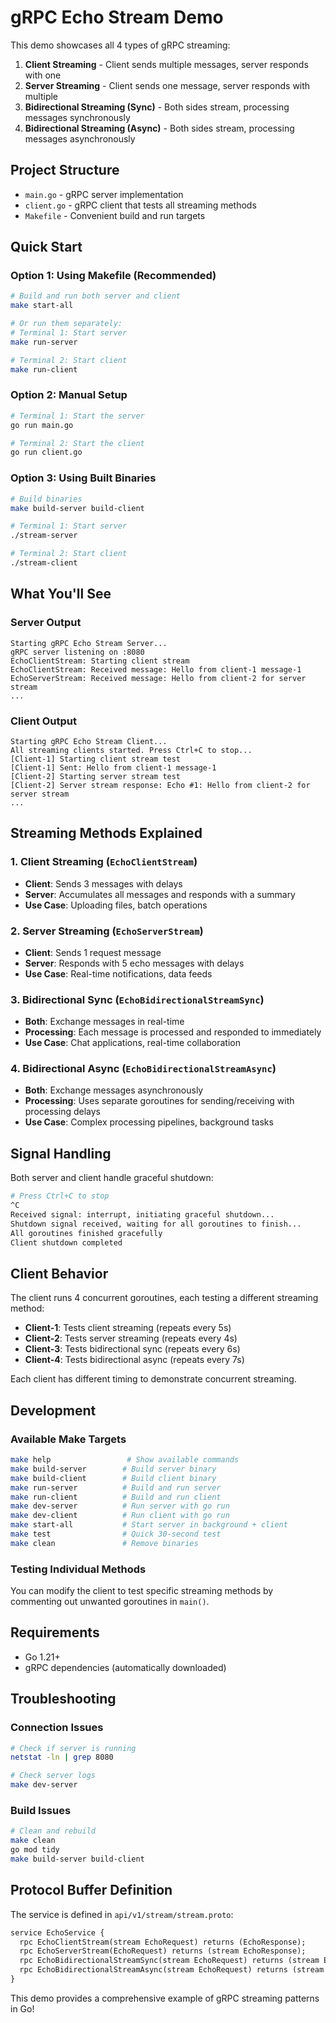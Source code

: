 # gRPC Echo Stream Demo

This demo showcases all 4 types of gRPC streaming:

1. **Client Streaming** - Client sends multiple messages, server responds with one
2. **Server Streaming** - Client sends one message, server responds with multiple
3. **Bidirectional Streaming (Sync)** - Both sides stream, processing messages synchronously
4. **Bidirectional Streaming (Async)** - Both sides stream, processing messages asynchronously

## Project Structure

- `main.go` - gRPC server implementation
- `client.go` - gRPC client that tests all streaming methods
- `Makefile` - Convenient build and run targets

## Quick Start

### Option 1: Using Makefile (Recommended)

```bash
# Build and run both server and client
make start-all

# Or run them separately:
# Terminal 1: Start server
make run-server

# Terminal 2: Start client
make run-client
```

### Option 2: Manual Setup

```bash
# Terminal 1: Start the server
go run main.go

# Terminal 2: Start the client
go run client.go
```

### Option 3: Using Built Binaries

```bash
# Build binaries
make build-server build-client

# Terminal 1: Start server
./stream-server

# Terminal 2: Start client  
./stream-client
```

## What You'll See

### Server Output
```
Starting gRPC Echo Stream Server...
gRPC server listening on :8080
EchoClientStream: Starting client stream
EchoClientStream: Received message: Hello from client-1 message-1
EchoServerStream: Received message: Hello from client-2 for server stream
...
```

### Client Output
```
Starting gRPC Echo Stream Client...
All streaming clients started. Press Ctrl+C to stop...
[Client-1] Starting client stream test
[Client-1] Sent: Hello from client-1 message-1
[Client-2] Starting server stream test
[Client-2] Server stream response: Echo #1: Hello from client-2 for server stream
...
```

## Streaming Methods Explained

### 1. Client Streaming (`EchoClientStream`)
- **Client**: Sends 3 messages with delays
- **Server**: Accumulates all messages and responds with a summary
- **Use Case**: Uploading files, batch operations

### 2. Server Streaming (`EchoServerStream`)
- **Client**: Sends 1 request message
- **Server**: Responds with 5 echo messages with delays
- **Use Case**: Real-time notifications, data feeds

### 3. Bidirectional Sync (`EchoBidirectionalStreamSync`)
- **Both**: Exchange messages in real-time
- **Processing**: Each message is processed and responded to immediately
- **Use Case**: Chat applications, real-time collaboration

### 4. Bidirectional Async (`EchoBidirectionalStreamAsync`)
- **Both**: Exchange messages asynchronously
- **Processing**: Uses separate goroutines for sending/receiving with processing delays
- **Use Case**: Complex processing pipelines, background tasks

## Signal Handling

Both server and client handle graceful shutdown:

```bash
# Press Ctrl+C to stop
^C
Received signal: interrupt, initiating graceful shutdown...
Shutdown signal received, waiting for all goroutines to finish...
All goroutines finished gracefully
Client shutdown completed
```

## Client Behavior

The client runs 4 concurrent goroutines, each testing a different streaming method:

- **Client-1**: Tests client streaming (repeats every 5s)
- **Client-2**: Tests server streaming (repeats every 4s) 
- **Client-3**: Tests bidirectional sync (repeats every 6s)
- **Client-4**: Tests bidirectional async (repeats every 7s)

Each client has different timing to demonstrate concurrent streaming.

## Development

### Available Make Targets

```bash
make help                 # Show available commands
make build-server        # Build server binary
make build-client        # Build client binary  
make run-server          # Build and run server
make run-client          # Build and run client
make dev-server          # Run server with go run
make dev-client          # Run client with go run
make start-all           # Start server in background + client
make test                # Quick 30-second test
make clean               # Remove binaries
```

### Testing Individual Methods

You can modify the client to test specific streaming methods by commenting out unwanted goroutines in `main()`.

## Requirements

- Go 1.21+
- gRPC dependencies (automatically downloaded)

## Troubleshooting

### Connection Issues
```bash
# Check if server is running
netstat -ln | grep 8080

# Check server logs
make dev-server
```

### Build Issues
```bash
# Clean and rebuild
make clean
go mod tidy
make build-server build-client
```

## Protocol Buffer Definition

The service is defined in `api/v1/stream/stream.proto`:

```protobuf
service EchoService {
  rpc EchoClientStream(stream EchoRequest) returns (EchoResponse);
  rpc EchoServerStream(EchoRequest) returns (stream EchoResponse);
  rpc EchoBidirectionalStreamSync(stream EchoRequest) returns (stream EchoResponse);
  rpc EchoBidirectionalStreamAsync(stream EchoRequest) returns (stream EchoResponse);
}
```

This demo provides a comprehensive example of gRPC streaming patterns in Go!
